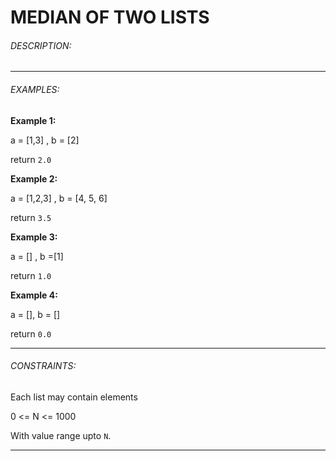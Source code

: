 # MEDIAN OF TWO LISTS

###### DESCRIPTION:

***

###### EXAMPLES:

**Example 1:**

a = [1,3] , b = [2]

return `2.0` 
 
**Example 2:**

a = [1,2,3] , b = [4, 5, 6]

return `3.5` 

**Example 3:**

a = [] , b =[1]

return `1.0`


**Example 4:**

a = [],  b = []

return `0.0`

***

###### CONSTRAINTS:

Each list may contain elements

0 <= N <= 1000

With value range upto `N`.

***
